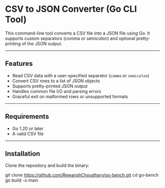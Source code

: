 # CSV to JSON Converter (Go CLI Tool)

This command-line tool converts a CSV file into a JSON file using Go. It supports custom separators (comma or semicolon) and optional pretty-printing of the JSON output.

---

## Features

- Read CSV data with a user-specified separator (`comma` or `semicolon`)
- Convert CSV rows to a list of JSON objects
- Supports pretty-printed JSON output
- Handles common file I/O and parsing errors
- Graceful exit on malformed rows or unsupported formats

---

## Requirements

- Go 1.20 or later
- A valid CSV file

---

## Installation

Clone the repository and build the binary:



git clone https://github.com/RewanshChoudhary/go-bench.git
cd go-bench
go build -o main
